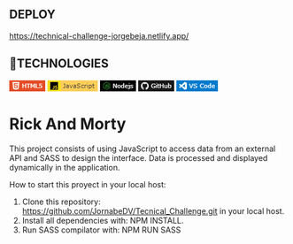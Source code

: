 ## **DEPLOY**

https://technical-challenge-jorgebeja.netlify.app/

## **📌TECHNOLOGIES**
![Alt text](./assets/tec-1.png)
![Alt text](./assets/tec-2.png)
![Alt text](./assets/tec-3.png)
![Alt text](./assets/tec-4.png)
![Alt text](./assets/tec-5.png)

# **Rick And Morty** 

This project consists of using JavaScript to access data from an external API and SASS to design the interface. 
Data is processed and displayed dynamically in the application.

How to start this proyect in your local host:

1. Clone this repository: https://github.com/JornabeDV/Tecnical_Challenge.git in your local host.
2. Install all dependencies with: NPM INSTALL.
3. Run SASS compilator with: NPM RUN SASS


